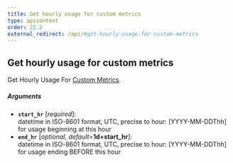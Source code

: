 ```yaml
---
title: Get hourly usage for custom metrics
type: apicontent
order: 22.2
external_redirect: /api/#get-hourly-usage-for-custom-metrics
---
```


## Get hourly usage for custom metrics

Get Hourly Usage For [Custom Metrics](/getting_started/custom_metrics/).

##### Arguments
* **`start_hr`** [*required*]:  
    datetime in ISO-8601 format, UTC, precise to hour: [YYYY-MM-DDThh] for usage beginning at this hour
* **`end_hr`** [*optional*, *default*=**1d+start_hr**]:  
    datetime in ISO-8601 format, UTC, precise to hour: [YYYY-MM-DDThh] for usage ending BEFORE this hour

